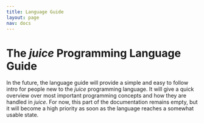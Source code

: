 ```yaml
---
title: Language Guide
layout: page
nav: docs
---
```


# The *juice* Programming Language Guide

In the future, the language guide will provide a simple and easy to follow intro for people new to the *juice* programming language. It will give a quick overview over most important programming concepts and how they are handled in *juice*.
For now, this part of the documentation remains empty, but it will become a high priority as soon as the language reaches a somewhat usable state.
